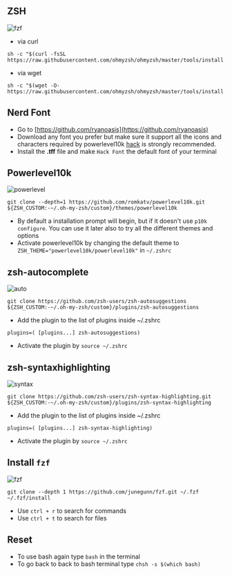## ZSH

![fzf](https://user-images.githubusercontent.com/54521023/104815961-fa44e300-583d-11eb-83a5-3d8a9866fba0.gif)

* via curl 
```
sh -c "$(curl -fsSL https://raw.githubusercontent.com/ohmyzsh/ohmyzsh/master/tools/install.sh)"
```
* via wget
```
sh -c "$(wget -O- https://raw.githubusercontent.com/ohmyzsh/ohmyzsh/master/tools/install.sh)"
```

## Nerd Font

* Go to [https://github.com/ryanoasis](https://github.com/ryanoasis)
* Download any font you prefer but make sure it support all the icons and characters required by powerlevel10k [hack](https://github.com/ryanoasis/nerd-fonts/blob/master/patched-fonts/Hack/Regular/complete/Hack%20Regular%20Nerd%20Font%20Complete.ttf) is strongly recommended.
* Install the **.tff** file and make ``Hack Font`` the default font of your terminal

## Powerlevel10k

![powerlevel](https://user-images.githubusercontent.com/54521023/104815969-0335b480-583e-11eb-9fba-d46c3ae21f33.gif)

```
git clone --depth=1 https://github.com/romkatv/powerlevel10k.git ${ZSH_CUSTOM:-~/.oh-my-zsh/custom}/themes/powerlevel10k
```
* By default a installation prompt will begin, but if it doesn't use ``p10k configure``. You can use it later also to try all the different themes and options
* Activate powerlevel10k by changing the default theme to ``ZSH_THEME="powerlevel10k/powerlevel10k"`` in ``~/.zshrc``

## zsh-autocomplete

![auto](https://user-images.githubusercontent.com/54521023/104815959-f2853e80-583d-11eb-8846-2d65b4cff9b4.gif)

```
git clone https://github.com/zsh-users/zsh-autosuggestions ${ZSH_CUSTOM:-~/.oh-my-zsh/custom}/plugins/zsh-autosuggestions
```
* Add the plugin to the list of plugins inside ~/.zshrc  
```
plugins=( [plugins...] zsh-autosuggestions)
```
* Activate the plugin by ``source ~/.zshrc``

## zsh-syntaxhighlighting

![syntax](https://user-images.githubusercontent.com/54521023/104815970-04ff7800-583e-11eb-9357-eccd3c972617.gif)


```
git clone https://github.com/zsh-users/zsh-syntax-highlighting.git ${ZSH_CUSTOM:-~/.oh-my-zsh/custom}/plugins/zsh-syntax-highlighting
```
* Add the plugin to the list of plugins inside ~/.zshrc  
```
plugins=( [plugins...] zsh-syntax-highlighting)
```
* Activate the plugin by ``source ~/.zshrc``

## Install ``fzf``

![fzf](https://user-images.githubusercontent.com/54521023/104815961-fa44e300-583d-11eb-83a5-3d8a9866fba0.gif)

```
git clone --depth 1 https://github.com/junegunn/fzf.git ~/.fzf
~/.fzf/install
```

* Use ``ctrl + r`` to search for commands
* Use ``ctrl + t`` to search for files
 
## Reset

* To use bash again type ``bash`` in the terminal
* To go back to back to bash terminal type `` chsh -s $(which bash) ``
